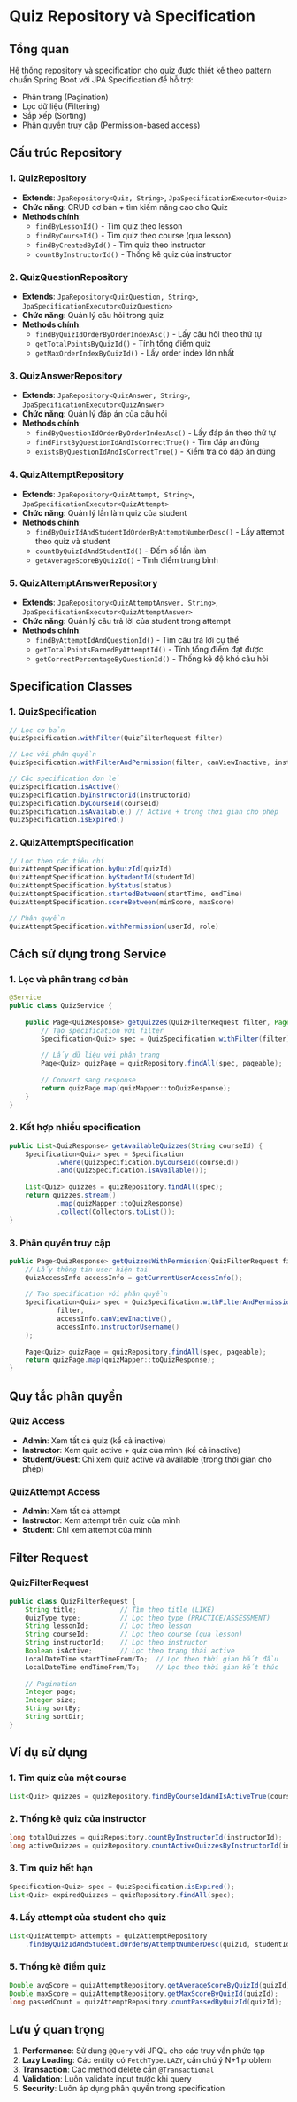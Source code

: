 # Quiz Repository và Specification

## Tổng quan

Hệ thống repository và specification cho quiz được thiết kế theo pattern chuẩn Spring Boot với JPA Specification để hỗ trợ:
- Phân trang (Pagination)
- Lọc dữ liệu (Filtering) 
- Sắp xếp (Sorting)
- Phân quyền truy cập (Permission-based access)

## Cấu trúc Repository

### 1. QuizRepository
- **Extends**: `JpaRepository<Quiz, String>`, `JpaSpecificationExecutor<Quiz>`
- **Chức năng**: CRUD cơ bản + tìm kiếm nâng cao cho Quiz
- **Methods chính**:
  - `findByLessonId()` - Tìm quiz theo lesson
  - `findByCourseId()` - Tìm quiz theo course (qua lesson)
  - `findByCreatedById()` - Tìm quiz theo instructor
  - `countByInstructorId()` - Thống kê quiz của instructor

### 2. QuizQuestionRepository
- **Extends**: `JpaRepository<QuizQuestion, String>`, `JpaSpecificationExecutor<QuizQuestion>`
- **Chức năng**: Quản lý câu hỏi trong quiz
- **Methods chính**:
  - `findByQuizIdOrderByOrderIndexAsc()` - Lấy câu hỏi theo thứ tự
  - `getTotalPointsByQuizId()` - Tính tổng điểm quiz
  - `getMaxOrderIndexByQuizId()` - Lấy order index lớn nhất

### 3. QuizAnswerRepository
- **Extends**: `JpaRepository<QuizAnswer, String>`, `JpaSpecificationExecutor<QuizAnswer>`
- **Chức năng**: Quản lý đáp án của câu hỏi
- **Methods chính**:
  - `findByQuestionIdOrderByOrderIndexAsc()` - Lấy đáp án theo thứ tự
  - `findFirstByQuestionIdAndIsCorrectTrue()` - Tìm đáp án đúng
  - `existsByQuestionIdAndIsCorrectTrue()` - Kiểm tra có đáp án đúng

### 4. QuizAttemptRepository
- **Extends**: `JpaRepository<QuizAttempt, String>`, `JpaSpecificationExecutor<QuizAttempt>`
- **Chức năng**: Quản lý lần làm quiz của student
- **Methods chính**:
  - `findByQuizIdAndStudentIdOrderByAttemptNumberDesc()` - Lấy attempt theo quiz và student
  - `countByQuizIdAndStudentId()` - Đếm số lần làm
  - `getAverageScoreByQuizId()` - Tính điểm trung bình

### 5. QuizAttemptAnswerRepository
- **Extends**: `JpaRepository<QuizAttemptAnswer, String>`, `JpaSpecificationExecutor<QuizAttemptAnswer>`
- **Chức năng**: Quản lý câu trả lời của student trong attempt
- **Methods chính**:
  - `findByAttemptIdAndQuestionId()` - Tìm câu trả lời cụ thể
  - `getTotalPointsEarnedByAttemptId()` - Tính tổng điểm đạt được
  - `getCorrectPercentageByQuestionId()` - Thống kê độ khó câu hỏi

## Specification Classes

### 1. QuizSpecification
```java
// Lọc cơ bản
QuizSpecification.withFilter(QuizFilterRequest filter)

// Lọc với phân quyền
QuizSpecification.withFilterAndPermission(filter, canViewInactive, instructorUsername)

// Các specification đơn lẻ
QuizSpecification.isActive()
QuizSpecification.byInstructorId(instructorId)
QuizSpecification.byCourseId(courseId)
QuizSpecification.isAvailable() // Active + trong thời gian cho phép
QuizSpecification.isExpired()
```

### 2. QuizAttemptSpecification
```java
// Lọc theo các tiêu chí
QuizAttemptSpecification.byQuizId(quizId)
QuizAttemptSpecification.byStudentId(studentId)
QuizAttemptSpecification.byStatus(status)
QuizAttemptSpecification.startedBetween(startTime, endTime)
QuizAttemptSpecification.scoreBetween(minScore, maxScore)

// Phân quyền
QuizAttemptSpecification.withPermission(userId, role)
```

## Cách sử dụng trong Service

### 1. Lọc và phân trang cơ bản
```java
@Service
public class QuizService {
    
    public Page<QuizResponse> getQuizzes(QuizFilterRequest filter, Pageable pageable) {
        // Tạo specification với filter
        Specification<Quiz> spec = QuizSpecification.withFilter(filter);
        
        // Lấy dữ liệu với phân trang
        Page<Quiz> quizPage = quizRepository.findAll(spec, pageable);
        
        // Convert sang response
        return quizPage.map(quizMapper::toQuizResponse);
    }
}
```

### 2. Kết hợp nhiều specification
```java
public List<QuizResponse> getAvailableQuizzes(String courseId) {
    Specification<Quiz> spec = Specification
            .where(QuizSpecification.byCourseId(courseId))
            .and(QuizSpecification.isAvailable());
    
    List<Quiz> quizzes = quizRepository.findAll(spec);
    return quizzes.stream()
            .map(quizMapper::toQuizResponse)
            .collect(Collectors.toList());
}
```

### 3. Phân quyền truy cập
```java
public Page<QuizResponse> getQuizzesWithPermission(QuizFilterRequest filter, Pageable pageable) {
    // Lấy thông tin user hiện tại
    QuizAccessInfo accessInfo = getCurrentUserAccessInfo();
    
    // Tạo specification với phân quyền
    Specification<Quiz> spec = QuizSpecification.withFilterAndPermission(
            filter,
            accessInfo.canViewInactive(),
            accessInfo.instructorUsername()
    );
    
    Page<Quiz> quizPage = quizRepository.findAll(spec, pageable);
    return quizPage.map(quizMapper::toQuizResponse);
}
```

## Quy tắc phân quyền

### Quiz Access
- **Admin**: Xem tất cả quiz (kể cả inactive)
- **Instructor**: Xem quiz active + quiz của mình (kể cả inactive)
- **Student/Guest**: Chỉ xem quiz active và available (trong thời gian cho phép)

### QuizAttempt Access
- **Admin**: Xem tất cả attempt
- **Instructor**: Xem attempt trên quiz của mình
- **Student**: Chỉ xem attempt của mình

## Filter Request

### QuizFilterRequest
```java
public class QuizFilterRequest {
    String title;           // Tìm theo title (LIKE)
    QuizType type;          // Lọc theo type (PRACTICE/ASSESSMENT)
    String lessonId;        // Lọc theo lesson
    String courseId;        // Lọc theo course (qua lesson)
    String instructorId;    // Lọc theo instructor
    Boolean isActive;       // Lọc theo trạng thái active
    LocalDateTime startTimeFrom/To;  // Lọc theo thời gian bắt đầu
    LocalDateTime endTimeFrom/To;    // Lọc theo thời gian kết thúc
    
    // Pagination
    Integer page;
    Integer size;
    String sortBy;
    String sortDir;
}
```

## Ví dụ sử dụng

### 1. Tìm quiz của một course
```java
List<Quiz> quizzes = quizRepository.findByCourseIdAndIsActiveTrue(courseId);
```

### 2. Thống kê quiz của instructor
```java
long totalQuizzes = quizRepository.countByInstructorId(instructorId);
long activeQuizzes = quizRepository.countActiveQuizzesByInstructorId(instructorId);
```

### 3. Tìm quiz hết hạn
```java
Specification<Quiz> spec = QuizSpecification.isExpired();
List<Quiz> expiredQuizzes = quizRepository.findAll(spec);
```

### 4. Lấy attempt của student cho quiz
```java
List<QuizAttempt> attempts = quizAttemptRepository
    .findByQuizIdAndStudentIdOrderByAttemptNumberDesc(quizId, studentId);
```

### 5. Thống kê điểm quiz
```java
Double avgScore = quizAttemptRepository.getAverageScoreByQuizId(quizId);
Double maxScore = quizAttemptRepository.getMaxScoreByQuizId(quizId);
long passedCount = quizAttemptRepository.countPassedByQuizId(quizId);
```

## Lưu ý quan trọng

1. **Performance**: Sử dụng `@Query` với JPQL cho các truy vấn phức tạp
2. **Lazy Loading**: Các entity có `FetchType.LAZY`, cần chú ý N+1 problem
3. **Transaction**: Các method delete cần `@Transactional`
4. **Validation**: Luôn validate input trước khi query
5. **Security**: Luôn áp dụng phân quyền trong specification 